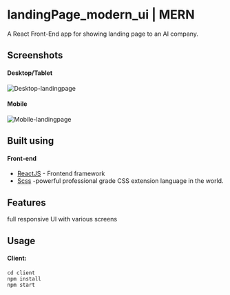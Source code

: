 # landingPage_modern_ui | MERN

A React  Front-End app for showing landing page to an AI company.


## Screenshots

#### Desktop/Tablet

![Desktop-landingpage]()

#### Mobile

![Mobile-landingpage]()



## Built using

#### Front-end

- [ReactJS](https://reactjs.org/) - Frontend framework
- [Scss](https://sass-lang.com/) -powerful professional grade CSS extension language in the world.






## Features
full responsive UI with various screens



## Usage

#### Client:



```
cd client
npm install
npm start
```

